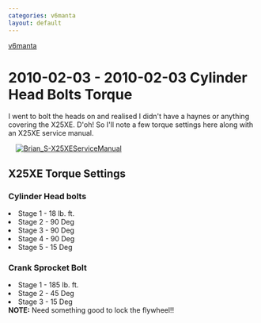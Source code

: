 ```yaml
---
categories: v6manta
layout: default
---
```


[v6manta](/v6manta)

# 2010-02-03 - 2010-02-03 Cylinder Head Bolts Torque
I went to bolt the heads on and realised I didn't have a haynes or anything covering the X25XE. D'oh! So I'll note a few torque settings here along with an X25XE service manual.

   <a href='https://www.valvers.com/Brian_S-X25XEServiceManual'><img src='https://www.valvers.com/sitecommon/icons/doc_pdf_128.png' border='0' style='margin-left:15px;margin-right:15px' title='Brian_S-X25XEServiceManual'></a>   

<h2 id='X25XE Torque Settings'>X25XE Torque Settings
<h3 id='Cylinder Head bolts'>Cylinder Head bolts</h3>
<li> Stage 1 - 18 lb. ft.</li>
<li> Stage 2 - 90 Deg</li>
<li> Stage 3 - 90 Deg</li>
<li> Stage 4 - 90 Deg</li>
<li> Stage 5 - 15 Deg
</li>
<h3 id='Crank Sprocket Bolt'>Crank Sprocket Bolt</h3>
<li> Stage 1 - 185 lb. ft.</li>
<li> Stage 2 - 45 Deg</li>
<li> Stage 3 - 15 Deg</li>
<B>NOTE:</B> Need something good to lock the flywheel!!


